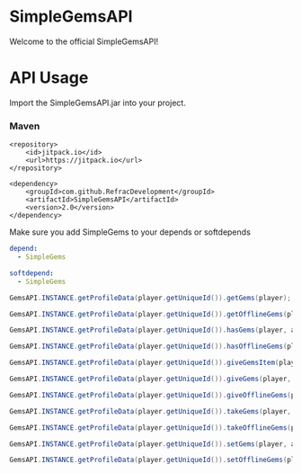 # SimpleGemsAPI
Welcome to the official SimpleGemsAPI!

# API Usage
Import the SimpleGemsAPI.jar into your project.

### Maven

```POM
<repository>
    <id>jitpack.io</id>
    <url>https://jitpack.io</url>
</repository>
```

```POM
<dependency>
    <groupId>com.github.RefracDevelopment</groupId>
    <artifactId>SimpleGemsAPI</artifactId>
    <version>2.0</version>
</dependency>
```

Make sure you add SimpleGems to your depends or softdepends
```YAML
depend:
  - SimpleGems

softdepend:
  - SimpleGems
```

```JAVA
GemsAPI.INSTANCE.getProfileData(player.getUniqueId()).getGems(player);

GemsAPI.INSTANCE.getProfileData(player.getUniqueId()).getOfflineGems(player);

GemsAPI.INSTANCE.getProfileData(player.getUniqueId()).hasGems(player, amount);

GemsAPI.INSTANCE.getProfileData(player.getUniqueId()).hasOfflineGems(player, amount);

GemsAPI.INSTANCE.getProfileData(player.getUniqueId()).giveGemsItem(player, amount);

GemsAPI.INSTANCE.getProfileData(player.getUniqueId()).giveGems(player, amount);

GemsAPI.INSTANCE.getProfileData(player.getUniqueId()).giveOfflineGems(player, amount);

GemsAPI.INSTANCE.getProfileData(player.getUniqueId()).takeGems(player, amount);

GemsAPI.INSTANCE.getProfileData(player.getUniqueId()).takeOfflineGems(player, amount);

GemsAPI.INSTANCE.getProfileData(player.getUniqueId()).setGems(player, amount);

GemsAPI.INSTANCE.getProfileData(player.getUniqueId()).setOfflineGems(player, amount);
```
